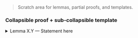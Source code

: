 > Scratch area for lemmas, partial proofs, and templates.

### Collapsible proof + sub-collapsible template

<details class="collapsible">
  <summary>Lemma X.Y — Statement here</summary>
  <div class="collapsible__content">

  **Proof.** Outline.

  <ol class="alpha">
    <li>First reduction…</li>
    <li>Second step…</li>
  </ol>

  <details class="collapsible">
    <summary>Sub-lemma A</summary>
    <div class="collapsible__content">
      Details…
      $$ \sum_{n=1}^\infty a_n \text{ converges } \iff \ldots \tag{(a)} $$
    </div>
  </details>

  </div>
</details>
